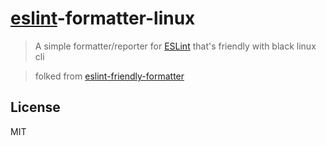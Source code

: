 # [eslint](https://github.com/nzakas/eslint/)-formatter-linux
> A simple formatter/reporter for [ESLint](https://github.com/nzakas/eslint/) that's friendly with black linux cli

> folked from [eslint-friendly-formatter](https://github.com/royriojas/eslint-friendly-formatter)

## License

MIT



